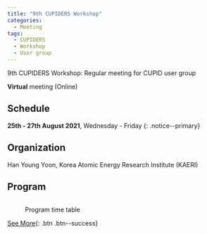 ```yaml
---
title: "9th CUPIDERS Workshop"
categories:
  - Meeting
tags:
  - CUPIDERS
  - Workshop
  - User group
---
```


9th CUPIDERS Workshop: Regular meeting for CUPID user group

**Virtual** meeting (Online)

## Schedule

**25th - 27th August 2021**, Wednesday - Friday 
{: .notice--primary}

## Organization

Han Young Yoon, Korea Atomic Energy Research Institute (KAERI)

## Program

<figure style="width: 900px" class="align-center">
  <img src="{{ site.url }}{{ site.baseurl }}/assets/images/20210815_cupiders9_1.jpg" alt="">
</figure> 

<figure style="width: 900px" class="align-center">
  <img src="{{ site.url }}{{ site.baseurl }}/assets/images/20210815_cupiders9_2.jpg" alt="">
  <figcaption>Program time table</figcaption>
</figure> 


[See More](){: .btn .btn--success}

